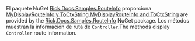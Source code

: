 <span data-ttu-id="f1698-101">El paquete NuGet [Rick.Docs.Samples.RouteInfo](https://www.nuget.org/packages/Rick.Docs.Samples.RouteInfo) proporciona [MyDisplayRouteInfo y ToCtxString](https://github.com/Rick-Anderson/RouteInfo/blob/master/Microsoft.Docs.Samples.RouteInfo/ControllerContextExtensions.cs).</span><span class="sxs-lookup"><span data-stu-id="f1698-101">[MyDisplayRouteInfo and ToCtxString](https://github.com/Rick-Anderson/RouteInfo/blob/master/Microsoft.Docs.Samples.RouteInfo/ControllerContextExtensions.cs) are provided by the [Rick.Docs.Samples.RouteInfo](https://www.nuget.org/packages/Rick.Docs.Samples.RouteInfo) NuGet package.</span></span> <span data-ttu-id="f1698-102">Los métodos muestran la información de ruta de `Controller`.</span><span class="sxs-lookup"><span data-stu-id="f1698-102">The methods display `Controller` route information.</span></span>